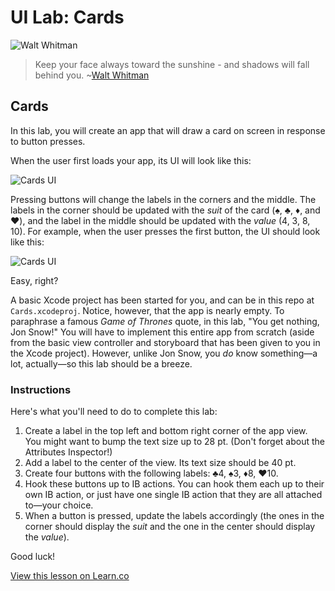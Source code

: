 # UI Lab: Cards

![Walt Whitman](http://i.imgur.com/4JxZdpR.png?1)

> Keep your face always toward the sunshine - and shadows will fall behind you. ~[Walt Whitman](https://en.wikipedia.org/wiki/Walt_Whitman)



## Cards

In this lab, you will create an app that will draw a card on screen in response to button presses.

When the user first loads your app, its UI will look like this:

![Cards UI](http://i.imgur.com/mEJ1khU.png)

Pressing buttons will change the labels in the corners and the middle. The labels in the corner should be updated with the _suit_ of the card (♠️, ♣️, ♦️, and ♥️), and the label in the middle should be updated with the _value_ (4, 3, 8, 10). For example, when the user presses the first button, the UI should look like this:

![Cards UI](http://i.imgur.com/7AEbSs3.png)

Easy, right?

A basic Xcode project has been started for you, and can be in this repo at `Cards.xcodeproj`. Notice, however, that the app is nearly empty. To paraphrase a famous _Game of Thrones_ quote, in this lab, "You get nothing, Jon Snow!" You will have to implement this entire app from scratch (aside from the basic view controller and storyboard that has been given to you in the Xcode project). However, unlike Jon Snow, you _do_ know something—a lot, actually—so this lab should be a breeze.

### Instructions

Here's what you'll need to do to complete this lab:

1. Create a label in the top left and bottom right corner of the app view. You might want to bump the text size up to 28 pt. (Don't forget about the Attributes Inspector!)
2. Add a label to the center of the view. Its text size should be 40 pt.
3. Create four buttons with the following labels: ♣️4, ♠️3, ♦️8, ♥️10.
4. Hook these buttons up to IB actions. You can hook them each up to their own IB action, or just have one single IB action that they are all attached to—your choice.
5. When a button is pressed, update the labels accordingly (the ones in the corner should display the _suit_ and the one in the center should display the _value_).

Good luck!

<a href='https://learn.co/lessons/UILab03' data-visibility='hidden'>View this lesson on Learn.co</a>
